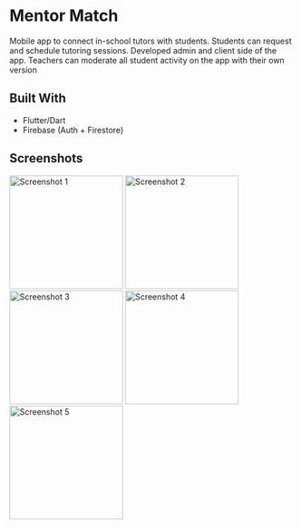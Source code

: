 # Mentor Match

Mobile app to connect in-school tutors with students. Students can request and schedule tutoring sessions. Developed admin and client side of the app. Teachers can moderate all student activity on the app with their own version

## Built With
- Flutter/Dart
- Firebase (Auth + Firestore)

## Screenshots
<p align="left">
  <img src="https://github.com/user-attachments/assets/f5fc055c-0932-4d8a-9671-ecbe96b5ddb9" alt="Screenshot 1" width="200"/>
  <img src="https://github.com/user-attachments/assets/9303ac4f-2859-4425-a238-143e7c368ab4" alt="Screenshot 2" width="200"/>
  <img src="https://github.com/user-attachments/assets/3c499301-6b2a-4b89-bc65-5eeb19d1a8a6" alt="Screenshot 3" width="200"/>
  <img src="https://github.com/user-attachments/assets/8013ca78-1d3d-45d4-982a-d592cda06815" alt="Screenshot 4" width="200"/>
  <img src="https://github.com/user-attachments/assets/ea2f3b36-997f-4591-9f6b-ff47444371e5" alt="Screenshot 5" width="200"/>
  
</p>

